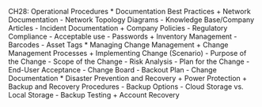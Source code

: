CH28: Operational Procedures
    * Documentation Best Practices
        + Network Documentation
          - Network Topology Diagrams
          - Knowledge Base/Company Articles
          - Incident Documentation
        + Company Policies
          - Regulatory Compliance
          - Acceptable use
          - Passwords
        + Inventory Management
          - Barcodes
          - Asset Tags
    * Managing Change Management
        + Change Management Processes
        + Implementing Change (Scenario)
          - Purpose of the Change
          - Scope of the Change
          - Risk Analysis
          - Plan for the Change
          - End-User Acceptance
          - Change Board
          - Backout Plan
          - Change Documentation
    * Disaster Prevention and Recovery
        + Power Protection
        + Backup and Recovery Procedures
          - Backup Options
          - Cloud Storage vs. Local Storage
          - Backup Testing
        + Account Recovery
        